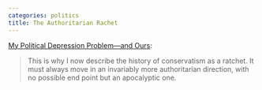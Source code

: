 ```yaml
---
categories: politics
title: The Authoritarian Rachet
---
```


[My Political Depression Problem—and Ours](https://prospect.org/politics/2024-05-29-my-political-depression-problem/):

> This is why I now describe the history of conservatism as a ratchet. It must always move in an invariably more authoritarian direction, with no possible end point but an apocalyptic one.
